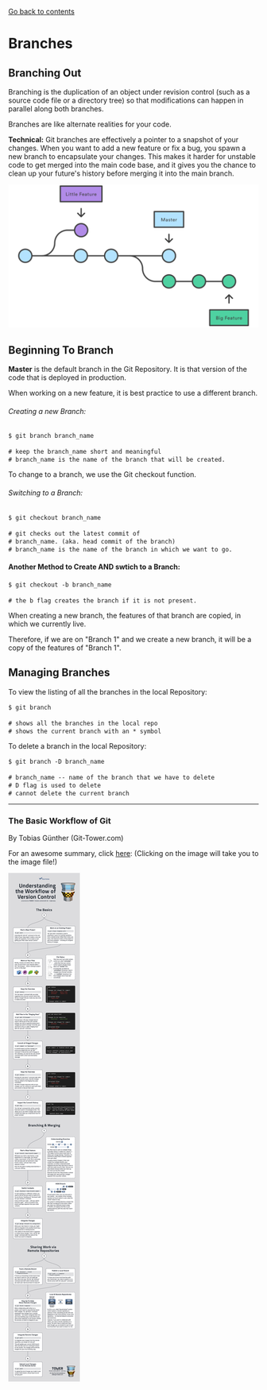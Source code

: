 [Go back to contents](README.md/#Table-of-Contents)

# Branches #

## Branching Out ## 

Branching is the duplication of an object under revision control (such as a source code file or a directory tree) so that modifications can happen in parallel along both branches.

Branches are like alternate realities for your code.

__Technical:__
Git branches are effectively a pointer to a snapshot of your changes. When you want to add a new feature or fix a bug, you spawn a new branch to encapsulate your changes. This makes it harder for unstable code to get merged into the main code base, and it gives you the chance to clean up your future's history before merging it into the main branch.

<img src="images/01.svg" style="width:600px; height=300px;">


## Beginning To Branch ##

__Master__ is the default branch in the Git Repository. It is that version of the code that is deployed in production.

When working on a new feature, it is best practice to use a different branch.

###### Creating a new Branch:
```shell
$ git branch branch_name

# keep the branch_name short and meaningful
# branch_name is the name of the branch that will be created.
```

To change to a branch, we use the Git checkout function.

###### Switching to a Branch:
```shell
$ git checkout branch_name

# git checks out the latest commit of 
# branch_name. (aka. head commit of the branch) 
# branch_name is the name of the branch in which we want to go.
```

#### Another Method to Create AND swtich to a Branch:
```shell
$ git checkout -b branch_name

# the b flag creates the branch if it is not present.
```

When creating a new branch, the features of that branch are copied, in which we currently live.

Therefore, if we are on "Branch 1" and we create a new branch, it will be a copy of the features of "Branch 1".


## Managing Branches ##

To view the listing of all the branches in the local Repository:
```shell
$ git branch

# shows all the branches in the local repo
# shows the current branch with an * symbol
```

To delete a branch in the local Repository:
```shell
$ git branch -D branch_name

# branch_name -- name of the branch that we have to delete
# D flag is used to delete
# cannot delete the current branch
```
---
### The Basic Workflow of Git ### 
By Tobias Günther (Git-Tower.com)

For an awesome summary, click [here](https://www.git-tower.com/blog/workflow-of-git/):
(Clicking on the image will take you to the image file!)

[<img src="images/workflow-of-version-control-large.jpg">](images/workflow-of-version-control-large.jpg)
